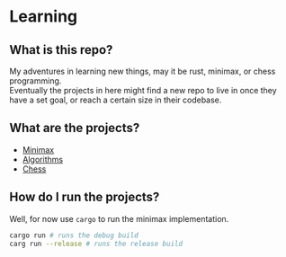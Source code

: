 # Learning  
## What is this repo?  
My adventures in learning new things, may it be rust, minimax, or chess programming.  
Eventually the projects in here might find a new repo to live in once they have a set goal, or reach a certain size in their codebase.  


## What are the projects?
 - [Minimax](Minimax)
 - [Algorithms](Algorithms\README.md)
 - [Chess](Chess\README.md)
## How do I run the projects?  
Well, for now use `cargo` to run the minimax implementation. 
```bash
cargo run # runs the debug build
carg run --release # runs the release build
```
